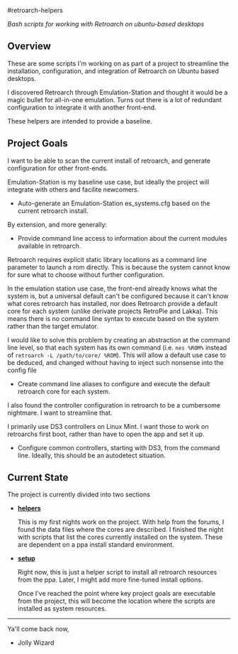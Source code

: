 #retroarch-helpers

*Bash scripts for working with Retroarch on ubuntu-based desktops*

## Overview

These are some scripts I'm working on as part of a project to streamline the installation, configuration, and integration of Retroarch on Ubuntu based desktops.

I discovered Retroarch through Emulation-Station and thought it would be a magic bullet for all-in-one emulation.  Turns out there is a lot of redundant configuration to integrate it with another front-end.

These helpers are intended to provide a baseline.

## Project Goals

I want to be able to scan the current install of retroarch, and generate configuration for other front-ends.

Emulation-Station is my baseline use case, but ideally the project will integrate with others and facilite newcomers.

* Auto-generate an Emulation-Station es_systems.cfg based on the current retroarch install.

By extension, and more generally:

* Provide command line access to information about the current modules available in retroarch.

Retroarch requires explicit static library locations as a command line parameter to launch a rom directly.  This is because the system cannot know for sure what to choose without further configuration.  

In the emulation station use case, the front-end already knows what the system is, but a universal default can't be configured because it can't know what cores retroarch has installed, nor does Retroarch provide a default core for each system (unlike derivate projects RetroPie and Lakka).  This means there is no command line syntax to execute based on the system rather than
the target emulator. 

I would like to solve this problem by creating an abstraction at the command line level, so that each system has its own command (i.e. `nes %ROM%` instead of `retroarch -L /path/to/core/ %ROM`).  This will allow a default use case to be deduced, and changed without having to inject such nonsense into the config file

* Create command line aliases to configure and execute the default retroarch core for each system.

I also found the controller configuration in retroarch to be a cumbersome nightmare.  I want to streamline that.  

I primarily use DS3 controllers on Linux Mint.  I want those to work on retroarchs first boot, rather than have to open the app and set it up.

* Configure common controllers, starting with DS3, from the command line.  Ideally, this should be an autodetect situation.

## Current State

The project is currently divided into two sections

* **[helpers](src/main/helpers/bash)**  
  
  This is my first nights work on the project. With help from the forums, I found the data files where the cores are described. I finished the night with scripts that list the cores currently installed on the system.  These are dependent on a ppa install standard environment.
  
* **[setup](src/main/setup/bash)**  
      
  Right now, this is just a helper script to install all retroarch resources from the ppa.  Later, I might add more fine-tuned
  install options.
    
  Once I've reached the point where key project goals are executable from the project, this will become the location where
  the scripts are installed as system resources.
 
- - -
  
Ya'll come back now,
- Jolly Wizard
  
  
